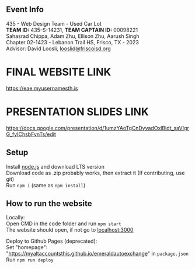 ## Event Info

435 - Web Design Team - Used Car Lot\
**TEAM ID:** 435-S-14231, **TEAM CAPTAIN ID:** 00098221\
Sahasrad Chippa, Adam Zhu, Ellison Zhu, Aarush Singh\
Chapter 02-1423 - Lebanon Trail HS, Frisco, TX - 2023\
Advisor: David Loosli, looslid@friscoisd.org

# FINAL WEBSITE LINK
https://eae.myusernamesth.is

# PRESENTATION SLIDES LINK
https://docs.google.com/presentation/d/1umzYAoTgCnDyvadOxlBidt_saVIgrG_fyIChsbFvnTs/edit

## Setup

Install [node.js](https://nodejs.org) and download LTS version\
Download code as .zip probably works, then extract it (If contributing, use git)\
Run `npm i` (same as `npm install`)

## How to run the website

Locally: \
Open CMD in the code folder and run `npm start`\
The website should open, if not go to [localhost:3000](http://localhost:3000)

Deploy to Github Pages (deprecated):\
Set "homepage": "https://myaltaccountsthis.github.io/emeraldautoexchange" in `package.json`\
Run `npm run deploy`
